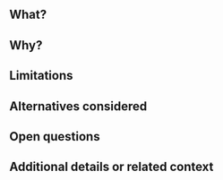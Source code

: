 ## What?
<!-- Explain what your pull request does -->


## Why?
<!-- Explain why you're opening this pull request, what limitations does it address, etc..  If you're addressing an open issue you can often just link to the issue -->


## Limitations
<!-- List anything that isn't addressed, e.g. corner cases, and why they weren't addressed -->


## Alternatives considered
<!-- If there are any alternative ways of implementing this that you thought of, but decided against, list them here along with why they were discarded -->


## Open questions
<!-- List any questions you have -->


## Additional details or related context
<!-- Give any other details that you think the reviewers should be aware of -->

